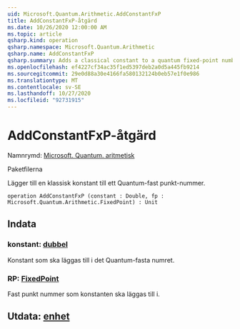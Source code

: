 ```yaml
---
uid: Microsoft.Quantum.Arithmetic.AddConstantFxP
title: AddConstantFxP-åtgärd
ms.date: 10/26/2020 12:00:00 AM
ms.topic: article
qsharp.kind: operation
qsharp.namespace: Microsoft.Quantum.Arithmetic
qsharp.name: AddConstantFxP
qsharp.summary: Adds a classical constant to a quantum fixed-point number.
ms.openlocfilehash: ef4227cf34ac35f1ed5397deb2a0d5a445fb9214
ms.sourcegitcommit: 29e0d88a30e4166fa580132124b0eb57e1f0e986
ms.translationtype: MT
ms.contentlocale: sv-SE
ms.lasthandoff: 10/27/2020
ms.locfileid: "92731915"
---
```

# <a name="addconstantfxp-operation"></a>AddConstantFxP-åtgärd

Namnrymd: [Microsoft. Quantum. aritmetisk](xref:Microsoft.Quantum.Arithmetic)

Paketfilerna [](https://nuget.org/packages/)


Lägger till en klassisk konstant till ett Quantum-fast punkt-nummer.

```qsharp
operation AddConstantFxP (constant : Double, fp : Microsoft.Quantum.Arithmetic.FixedPoint) : Unit
```


## <a name="input"></a>Indata

### <a name="constant--double"></a>konstant: [dubbel](xref:microsoft.quantum.lang-ref.double)

Konstant som ska läggas till i det Quantum-fasta numret.


### <a name="fp--fixedpoint"></a>RP: [FixedPoint](xref:Microsoft.Quantum.Arithmetic.FixedPoint)

Fast punkt nummer som konstanten ska läggas till i.



## <a name="output--unit"></a>Utdata: [enhet](xref:microsoft.quantum.lang-ref.unit)

